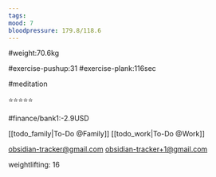 ```yaml
---
tags: 
mood: 7
bloodpressure: 179.8/118.6
---
```


#weight:70.6kg

#exercise-pushup:31
#exercise-plank:116sec

#meditation

⭐⭐⭐⭐⭐

#finance/bank1:-2.9USD

[[todo_family|To-Do @Family]]
[[todo_work|To-Do @Work]]

obsidian-tracker@gmail.com
obsidian-tracker+1@gmail.com

weightlifting: 16

